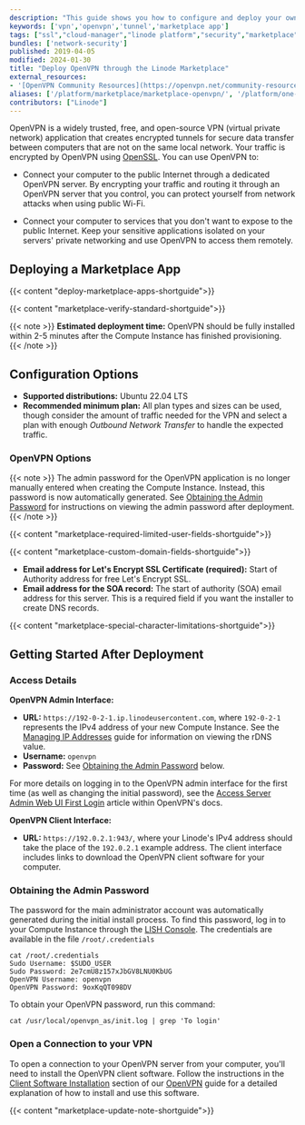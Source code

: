```yaml
---
description: "This guide shows you how to configure and deploy your own private and secure OpenVPN Server on a Linude using the One-Click Marketplace Application."
keywords: ['vpn','openvpn','tunnel','marketplace app']
tags: ["ssl","cloud-manager","linode platform","security","marketplace","vpn"]
bundles: ['network-security']
published: 2019-04-05
modified: 2024-01-30
title: "Deploy OpenVPN through the Linode Marketplace"
external_resources:
- '[OpenVPN Community Resources](https://openvpn.net/community-resources/)'
aliases: ['/platform/marketplace/marketplace-openvpn/', '/platform/one-click/one-click-openvpn/','/guides/one-click-openvpn/','/guides/marketplace-openvpn/','/guides/deploying-openvpn-marketplace-app/','/guides/openvpn-marketplace-app/']
contributors: ["Linode"]
---
```


OpenVPN is a widely trusted, free, and open-source VPN (virtual private network) application that creates encrypted tunnels for secure data transfer between computers that are not on the same local network. Your traffic is encrypted by OpenVPN using [OpenSSL](https://www.openssl.org/). You can use OpenVPN to:

- Connect your computer to the public Internet through a dedicated OpenVPN server. By encrypting your traffic and routing it through an OpenVPN server that you control, you can protect yourself from network attacks when using public Wi-Fi.

- Connect your computer to services that you don't want to expose to the public Internet. Keep your sensitive applications isolated on your servers' private networking and use OpenVPN to access them remotely.

## Deploying a Marketplace App

{{< content "deploy-marketplace-apps-shortguide">}}

{{< content "marketplace-verify-standard-shortguide">}}

{{< note >}}
**Estimated deployment time:** OpenVPN should be fully installed within 2-5 minutes after the Compute Instance has finished provisioning.
{{< /note >}}

## Configuration Options

- **Supported distributions:** Ubuntu 22.04 LTS
- **Recommended minimum plan:** All plan types and sizes can be used, though consider the amount of traffic needed for the VPN and select a plan with enough *Outbound Network Transfer* to handle the expected traffic.

### OpenVPN Options

{{< note >}}
The admin password for the OpenVPN application is no longer manually entered when creating the Compute Instance. Instead, this password is now automatically generated. See [Obtaining the Admin Password](#obtaining-the-admin-password) for instructions on viewing the admin password after deployment.
{{< /note >}}

{{< content "marketplace-required-limited-user-fields-shortguide">}}

{{< content "marketplace-custom-domain-fields-shortguide">}}
- **Email address for Let's Encrypt SSL Certificate (required):** Start of Authority address for free Let's Encrypt SSL. 
- **Email address for the SOA record:** The start of authority (SOA) email address for this server. This is a required field if you want the installer to create DNS records.

{{< content "marketplace-special-character-limitations-shortguide">}}

## Getting Started After Deployment

### Access Details

**OpenVPN Admin Interface:**

- **URL:** `https://192-0-2-1.ip.linodeusercontent.com`, where `192-0-2-1` represents the IPv4 address of your new Compute Instance. See the [Managing IP Addresses](/docs/products/compute/compute-instances/guides/manage-ip-addresses/#configuring-rdns) guide for information on viewing the rDNS value.
- **Username:** `openvpn`
- **Password:** See [Obtaining the Admin Password](#obtaining-the-admin-password) below.

For more details on logging in to the OpenVPN admin interface for the first time (as well as changing the initial password), see the [Access Server Admin Web UI First Login](https://openvpn.net/access-server-manual/access-server-web-admin-ui-first-login/) article within OpenVPN's docs.

**OpenVPN Client Interface:**

- **URL:** `https://192.0.2.1:943/`, where your Linode's IPv4 address should take the place of the `192.0.2.1` example address. The client interface includes links to download the OpenVPN client software for your computer.

### Obtaining the Admin Password

The password for the main administrator account was automatically generated during the initial install process. To find this password, log in to your Compute Instance through the [LISH Console](/docs/products/compute/compute-instances/guides/lish/#through-the-cloud-manager-weblish). The credentials are available in the file `/root/.credentials`
```
cat /root/.credentials
Sudo Username: $SUDO_USER
Sudo Password: 2e7cmU8z157xJbGV8LNU0KbUG
OpenVPN Username: openvpn
OpenVPN Password: 9oxKqQT098DV
```

To obtain your OpenVPN password, run this command:

    cat /usr/local/openvpn_as/init.log | grep 'To login'

### Open a Connection to your VPN

To open a connection to your OpenVPN server from your computer, you'll need to install the OpenVPN client software. Follow the instructions in the [Client Software Installation](/docs/guides/install-openvpn-access-server-on-linux/#client-software-installation) section of our [OpenVPN](/docs/guides/install-openvpn-access-server-on-linux/#client-software-installation) guide for a detailed explanation of how to install and use this software.

{{< content "marketplace-update-note-shortguide">}}